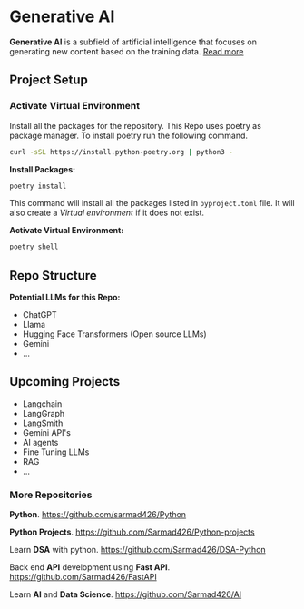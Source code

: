 # Generative AI

**Generative AI** is a subfield of artificial intelligence that focuses on generating new content based on the training data. [Read more](./1-Gen-AI/)

## Project Setup

### Activate Virtual Environment

Install all the packages for the repository. This Repo uses poetry as package manager. To install poetry run the following command.

```bash
curl -sSL https://install.python-poetry.org | python3 -
```

**Install Packages:**

```bash
poetry install
```

This command will install all the packages listed in `pyproject.toml` file. It will also create a *Virtual environment* if it does not exist.

**Activate Virtual Environment:**

```bash
poetry shell
```

## Repo Structure

**Potential LLMs for this Repo:**

- ChatGPT
- Llama
- Hugging Face Transformers (Open source LLMs)
- Gemini
- ...

## Upcoming Projects

- Langchain
- LangGraph
- LangSmith
- Gemini API's
- AI agents
- Fine Tuning LLMs
- RAG
- ...

### More Repositories

**Python**. <https://github.com/sarmad426/Python>

**Python Projects**. <https://github.com/Sarmad426/Python-projects>

Learn **DSA** with python. <https://github.com/Sarmad426/DSA-Python>

Back end **API** development using **Fast API**. <https://github.com/Sarmad426/FastAPI>

Learn **AI** and **Data Science**. <https://github.com/Sarmad426/AI>
